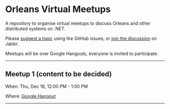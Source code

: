 # Orleans Virtual Meetups

A repository to organise virtual meetups to discuss Orleans and other distributed systems on .NET.

Please [suggest a topic](https://github.com/OrleansContrib/meetups/issues/1) using the GitHub issues, or [join the discussion](https://jabbr.net/#/rooms/orleans) on Jabbr.

Meetups will be over Google Hangouts, everyone is invited to participate.



---

## Meetup 1 (content to be decided)

When: Thu, Dec 18, 12:00 PM - 1:00 PM

Where: [Google Hangout](https://plus.google.com/events/cprijioqudo73bmsc5thgu0rlo4)

---